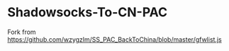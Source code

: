 # Shadowsocks-To-CN-PAC

Fork from https://github.com/wzygzlm/SS_PAC_BackToChina/blob/master/gfwlist.js
